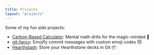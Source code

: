 ```yaml
---
title: Projects
layout: "projects"
---
```


Some of my fun side projects:
- [Carbon-Based Calculator]: Mental math drills for the magic-minded 🧙
- [git-fancy]: Emojify commit messages with custom emoji codes 😼
- [Hearthstash]: Store your Hearthstone decks in Git 📦



[Carbon-Based Calculator]: https://carbon.bijancamp.com/
[git-fancy]: https://github.com/bijancamp/git-fancy
[Hearthstash]: https://github.com/bijancamp/Hearthstash
